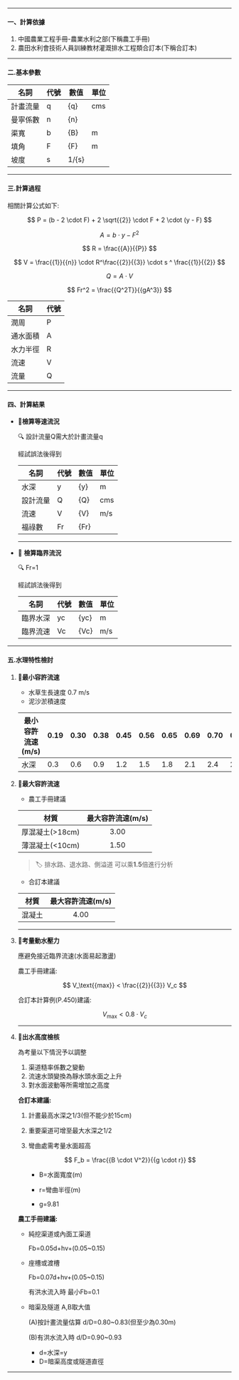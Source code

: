 
---
#### 一、計算依據

1. 中國農業工程手冊-農業水利之部(下稱農工手冊)
2. 農田水利會技術人員訓練教材灌溉排水工程類合訂本(下稱合訂本)

---

#### 二.基本參數


|名詞| 代號          | 數值 |單位|
| ---|--- | ----------- |---|
| 計畫流量|q    | {q}    |cms|
| 曼寧係數|n    | {n}    ||
| 渠寬| b    | {B}   |m|
| 填角| F    | {F}      |m|
|  坡度|s    | 1/{s}     ||


---

#### 三.計算過程

相關計算公式如下:

$$ P = (b - 2 \cdot F) + 2 \sqrt{{2}} \cdot F + 2 \cdot (y - F) $$

$$ A = b \cdot y -  F ^2 $$

$$ R = \frac{{A}}{{P}} $$

$$ V = \frac{{1}}{{n}} \cdot R^\frac{{2}}{{3}} \cdot s ^ \frac{{1}}{{2}} $$

$$ Q = A \cdot V $$

$$ Fr^2 = \frac{{Q^2T}}{{gA^3}} $$


| 名詞 | 代號 |
| -- | ----------- |
| 潤周  | P         |
| 通水面積      | A |
| 水力半徑    | R    |
| 流速        | V    |
| 流量        | Q    |


---

#### 四、計算結果

- :pushpin:**檢算等速流況**

    :mag: 設計流量Q需大於計畫流量q

    經試誤法後得到

    |名詞| 代號          | 數值 |單位|
    | ---|--- | ----------- |---|
    | 水深|y    | {y}    |m|
    | 設計流量|Q    | {Q}    |cms|
    | 流速| V    | {V}   |m/s|
    | 福祿數| Fr    | {Fr}      ||

    ---

- :pushpin: **檢算臨界流況**

    :mag: Fr=1

    經試誤法後得到

    |名詞| 代號          | 數值 |單位|
    | ---|--- | ----------- |---|
    | 臨界水深|yc    | {yc}    |m|
    | 臨界流速|Vc   | {Vc}    |m/s|
---

#### 五.水理特性檢討

1. :pushpin:**最小容許流速**

    - 水草生長速度 0.7 m/s
    - 泥沙淤積速度


    | 最小容許流速(m/s) | 0.19| 0.30| 0.38| 0.45| 0.56| 0.65| 0.69| 0.70| 0.77| 0.82|
    | ---        | --- | --- | --- | --- | --- | --- | --- | --- | --- | --- |
    | 水深          | 0.3 | 0.6 | 0.9 | 1.2 | 1.5 | 1.8 | 2.1 | 2.4 | 2.7 | 3.0 |

2. :pushpin:**最大容許流速**

    - 農工手冊建議

    | 材質       | 最大容許流速(m/s) |
    | ----------- | :--------: |
    | 厚混凝土(>18cm)            | 3.00         |
    | 薄混凝土(<10cm)            | 1.50        |

    >  :label:  排水路、退水路、側溢道 可以乘**1.5**倍進行分析

    - 合訂本建議

    | 材質       | 最大容許流速(m/s) |
    | ----------- | :--------: |
    | 混凝土            | 4.00         |

    ---


3. :pushpin:**考量動水壓力**

    應避免接近臨界流速(水面易起激盪)

    農工手冊建議:

    $$ V_\text{{max}} < \frac{{2}}{{3}} V_c $$

    合訂本計算例(P.450)建議:

    $$ V_\text{{max}} < 0.8 \cdot V_c $$

    ---
4. :pushpin:**出水高度檢核**

    為考量以下情況予以調整

    1. 渠道糙率係數之變動
    2. 流速水頭變換為靜水頭水面之上升
    3. 對水面波動等所需增加之高度

    **合訂本建議:**
    
    1. 計畫最高水深之1/3(但不能少於15cm)
    2. 重要渠道可增至最大水深之1/2
    3. 彎曲處需考量水面超高

        $$ F_b = \frac{{B \cdot V^2}}{{g \cdot r}} $$ 

        - B=水面寬度(m)

        - r=彎曲半徑(m)

        - g=9.81

    **農工手冊建議:**

    - 純挖渠道或內面工渠道

        Fb=0.05d+hv+(0.05~0.15)

    - 座槽或渡槽

        Fb=0.07d+hv+(0.05~0.15)

        有洪水流入時 最小Fb=0.1

    - 暗渠及隧道 A,B取大值
    
        (A)按計畫流量估算
        d/D=0.80~0.83(但至少為0.30m)

        (B)有洪水流入時
        d/D=0.90~0.93

        - d=水深=y
        - D=暗渠高度或隧道直徑
---


